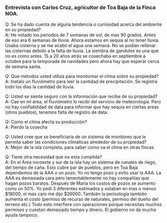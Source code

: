 ### Entrevista con Carlos Cruz, agricultor de Toa Baja de la Finca NOA.


Q: Se ha dado cuenta de alguna tendencia o curiosidad acerca del ambiente en su propiedad?\
A: He notado los periodos de 7 semanas de sol, de mas 90 grados. Antes de eso era 6 semanas de lluvia. Ahora estamos en sequia al no tener lluvia. Usaba cisterna y se me acabó el agua una semana. No se podían rellenar las cisternas debido a la falta de lluvia. La siembra de gandules es una que no es como antes. 15 a 20 años atrás se cosechaba en septiembre a octubre para la temporada de navidades pero ahora hay que esperar cerca de semana santa.

Q: Que métodos usted utiliza para monitorear el clima sobre su propiedad?\
A: Instalo un fluviómetro para leer la cantidad de precipitación. Se registra todo los días la cantidad de lluvia. 

Q: Usted se siente seguro con la información que recibe de su propiedad?\
A: Cae en mi área, el fluviómetro lo recibí del servicio de meteorología. Pero no hay confiabilidad de data para informar que hay sequia en ciertas areas (otros pueblos), tenemos falta de registro de data. 

Q: Como el clima afecta su producción?\
A:  Pierdo la cosecha

Q: Usted cree que se beneficiaria de un sistema de monitoreo que le permita saber las condiciones climáticas alrededor de su propiedad?\
A: Mejor de la isla completa, para saber como va el clima en otras fincas

Q: Tiene otra necesidad que no esta cumplida?\
A: En el Área noroeste y sur de la isla hay  un sistema de canales de riego, del tiempo de caña. Esto cubre par de pueblos, pero en Toa Baja dependemos de la AAA o un pozo. Yo no tengo pozo y evito usar la AAA. La AAA es demasiada cara pero lamentablemente no hay compañías que hagan pozos baratos. Después de Maria los costos de pozos se aumento como un 50%. Yo pedí  3 diferentes estimados y estaban en mas o menos $18000,  el mas caro me dijo $26000. También la perisología también aumenta el costo (permiso de recurso de naturales, permiso del dueño del terreno etc.) Todo esto interfiere con operaciones porque necesitas muchos permisos y cuestan demasiado tiempo y dinero. El gobierno no da mucha ayuda tampoco. 
